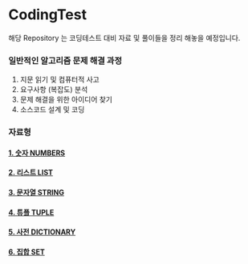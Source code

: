# CodingTest

해당 Repository 는 코딩테스트 대비 자료 및 풀이들을 정리 해놓을 예정입니다.

### 일반적인 알고리즘 문제 해결 과정

1. 지문 읽기 및 컴퓨터적 사고
2. 요구사항 (복잡도) 분석
3. 문제 해결을 위한 아이디어 찾기
4. 소스코드 설계 및 코딩

### 자료형

#### [1. 숫자 NUMBERS](https://github.com/sam98528/CodingTest/blob/master/DataType/number.py)

#### [2. 리스트 LIST](https://github.com/sam98528/CodingTest/blob/master/DataType/list.py)

#### [3. 문자열 STRING](https://github.com/sam98528/CodingTest/blob/master/DataType/string.py)

#### [4. 튜플 TUPLE](https://github.com/sam98528/CodingTest/blob/master/DataType/tuple.py)

#### [5. 사전 DICTIONARY](https://github.com/sam98528/CodingTest/blob/master/DataType/dictionary.py)

#### [6. 집합 SET](https://github.com/sam98528/CodingTest/blob/master/DataType/set.py)
